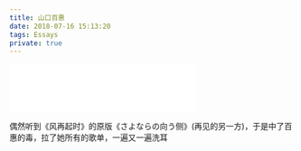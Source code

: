```yaml
---
title: 山口百惠
date: 2018-07-16 15:13:20
tags: Essays
private: true
---
```

<iframe frameborder="no" border="0" marginwidth="0" marginheight="0" width=330 height=86 src="//music.163.com/outchain/player?type=2&id=669138&auto=0&height=66"></iframe>

偶然听到《风再起时》的原版《さよならの向う侧》(再见的另一方)，于是中了百惠的毒，拉了她所有的歌单，一遍又一遍洗耳